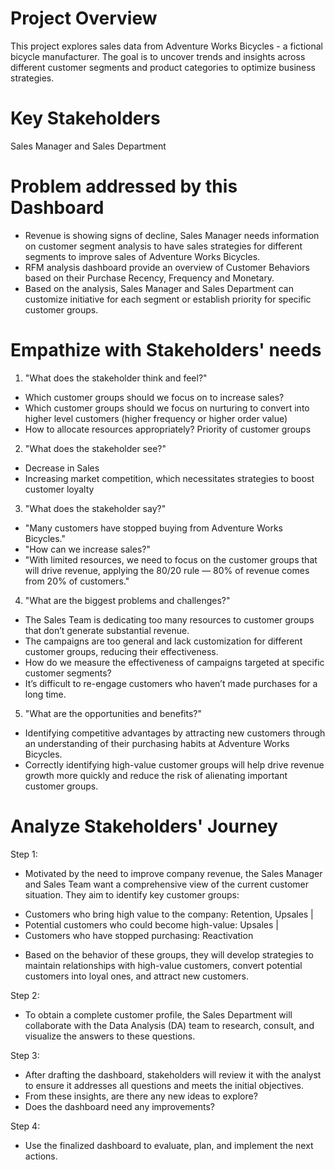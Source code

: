 # Project Overview
This project explores sales data from Adventure Works Bicycles - a fictional bicycle manufacturer. The goal is to uncover trends and insights across different customer segments and product categories to optimize business strategies.

# Key Stakeholders
Sales Manager and Sales Department 

# Problem addressed by this Dashboard
- Revenue is showing signs of decline, Sales Manager needs information on customer segment analysis to have sales strategies 
for different segments to improve sales of Adventure Works Bicycles. 
- RFM analysis dashboard provide an overview of Customer Behaviors based on their  Purchase Recency, Frequency and Monetary. 
- Based on the analysis, Sales Manager and Sales Department can customize initiative for each segment or establish priority for specific customer groups. 

# Empathize with Stakeholders' needs 
1. "What does the stakeholder think and feel?"	
- Which customer groups should we focus on to increase sales?
- Which customer groups should we focus on nurturing to convert into higher level customers (higher frequency or higher order value)
- How to allocate resources appropriately? Priority of customer groups
2. "What does the stakeholder see?"	
- Decrease in Sales
- Increasing market competition, which necessitates strategies to boost customer loyalty
3. "What does the stakeholder say?"	
- "Many customers have stopped buying from Adventure Works Bicycles."
- "How can we increase sales?"
- "With limited resources, we need to focus on the customer groups that will drive revenue, applying the 80/20 rule — 
80% of revenue comes from 20% of customers."
4. "What are the biggest problems and challenges?"	
- The Sales Team is dedicating too many resources to customer groups that don’t generate substantial revenue.
- The campaigns are too general and lack customization for different customer groups, reducing their effectiveness.
- How do we measure the effectiveness of campaigns targeted at specific customer segments?
- It’s difficult to re-engage customers who haven’t made purchases for a long time.
5. "What are the opportunities and benefits?"	
- Identifying competitive advantages by attracting new customers through an understanding of their purchasing habits at Adventure Works Bicycles.
- Correctly identifying high-value customer groups will help drive revenue growth more quickly and reduce the risk of alienating important customer groups.

# Analyze Stakeholders' Journey 
Step 1: 
- Motivated by the need to improve company revenue, the Sales Manager and Sales Team want a comprehensive view of the current customer situation. 
They aim to identify key customer groups:
+ Customers who bring high value to the company: Retention, Upsales | 
+ Potential customers who could become high-value: Upsales | 
+ Customers who have stopped purchasing: Reactivation
- Based on the behavior of these groups, they will develop strategies to maintain relationships with high-value customers, 
convert potential customers into loyal ones, and attract new customers.

Step 2: 
- To obtain a complete customer profile, the Sales Department will collaborate with the Data Analysis (DA) team to research, 
consult, and visualize the answers to these questions.

Step 3: 
- After drafting the dashboard, stakeholders will review it with the analyst to ensure it addresses all questions and meets the initial objectives.
- From these insights, are there any new ideas to explore?
- Does the dashboard need any improvements?

Step 4:
- Use the finalized dashboard to evaluate, plan, and implement the next actions.



